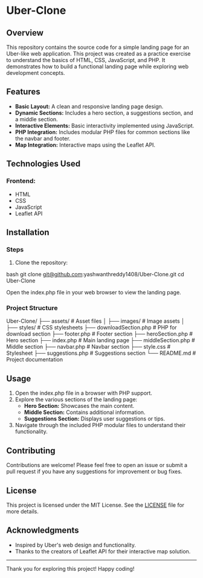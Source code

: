# Uber-Clone

## Overview

This repository contains the source code for a simple landing page for an Uber-like web application. This project was created as a practice exercise to understand the basics of HTML, CSS, JavaScript, and PHP. It demonstrates how to build a functional landing page while exploring web development concepts.

## Features

- **Basic Layout:** A clean and responsive landing page design.
- **Dynamic Sections:** Includes a hero section, a suggestions section, and a middle section.
- **Interactive Elements:** Basic interactivity implemented using JavaScript.
- **PHP Integration:** Includes modular PHP files for common sections like the navbar and footer.
- **Map Integration:** Interactive maps using the Leaflet API.

## Technologies Used

### Frontend:

- HTML
- CSS
- JavaScript
- Leaflet API

## Installation

### Steps

1. Clone the repository:
   
bash
   git clone git@github.com:yashwanthreddy1408/Uber-Clone.git
   cd Uber-Clone


Open the index.php file in your web browser to view the landing page.

### Project Structure

Uber-Clone/
├── assets/ # Asset files
│ ├── images/ # Image assets
│ ├── styles/ # CSS stylesheets
├── downloadSection.php # PHP for download section
├── footer.php # Footer section
├── heroSection.php # Hero section
├── index.php # Main landing page
├── middleSection.php # Middle section
├── navbar.php # Navbar section
├── style.css # Stylesheet
├── suggestions.php # Suggestions section
└── README.md # Project documentation

## Usage

1. Open the index.php file in a browser with PHP support.
2. Explore the various sections of the landing page:
   - **Hero Section:** Showcases the main content.
   - **Middle Section:** Contains additional information.
   - **Suggestions Section:** Displays user suggestions or tips.
3. Navigate through the included PHP modular files to understand their functionality.

## Contributing

Contributions are welcome! Please feel free to open an issue or submit a pull request if you have any suggestions for improvement or bug fixes.

## License

This project is licensed under the MIT License. See the [LICENSE](LICENSE) file for more details.

## Acknowledgments

- Inspired by Uber's web design and functionality.
- Thanks to the creators of Leaflet API for their interactive map solution.

---

Thank you for exploring this project! Happy coding!
